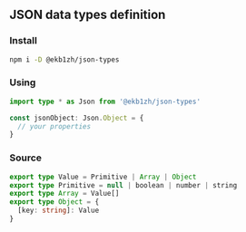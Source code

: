 ## JSON data types definition

### Install

```sh
npm i -D @ekb1zh/json-types
```

### Using

```ts
import type * as Json from '@ekb1zh/json-types'

const jsonObject: Json.Object = {
  // your properties
}
```

### Source

```ts
export type Value = Primitive | Array | Object
export type Primitive = null | boolean | number | string
export type Array = Value[]
export type Object = {
  [key: string]: Value
}
```
